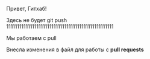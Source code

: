 Привет, Гитхаб!

Здесь не будет git push  
11111111111111111111111111111111111111111111111111

Мы работаем с pull

Внесла изменения в файл для работы с **pull requests**